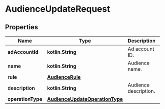 
# AudienceUpdateRequest

## Properties
Name | Type | Description | Notes
------------ | ------------- | ------------- | -------------
**adAccountId** | **kotlin.String** | Ad account ID. |  [optional]
**name** | **kotlin.String** | Audience name. |  [optional]
**rule** | [**AudienceRule**](AudienceRule.md) |  |  [optional]
**description** | **kotlin.String** | Audience description. |  [optional]
**operationType** | [**AudienceUpdateOperationType**](AudienceUpdateOperationType.md) |  |  [optional]



